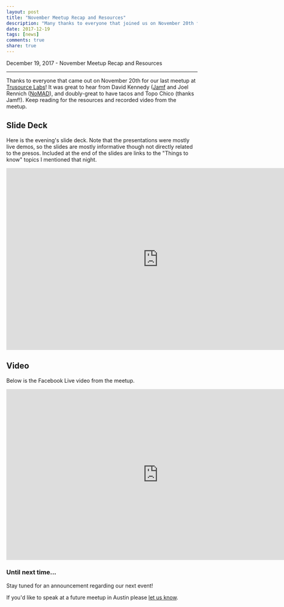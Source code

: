 ```yaml
---
layout: post
title: "November Meetup Recap and Resources"
description: "Many thanks to everyone that joined us on November 20th for our Jamfy meetup at Trusource Labs! Here are resources from the meetup."
date: 2017-12-19
tags: [news]
comments: true
share: true
---
```


December 19, 2017 - November Meetup Recap and Resources

---

Thanks to everyone that came out on November 20th for our last meetup at [Trusource Labs](https://www.trusourcelabs.com/)! It was great to hear from David Kennedy ([Jamf](https://www.jamf.com/) and Joel Rennich ([NoMAD](https://nomad.menu/)), and doubly-great to have tacos and Topo Chico (thanks Jamf!). Keep reading for the resources and recorded video from the meetup.

## Slide Deck

Here is the evening's slide deck. Note that the presentations were mostly live demos, so the slides are mostly informative though not directly related to the presos. Included at the end of the slides are links to the "Things to know" topics I mentioned that night.

<iframe src="https://docs.google.com/presentation/d/e/2PACX-1vSs4MIyrj5PKe_i_dQM9QbUzFfRgXQ_nBYFC5dyPosJG_RMeHMZqCkpLRPCwWoBMPMd4GXdZDEbcTW4/embed?start=false&loop=false&delayms=3000" frameborder="0" width="800" height="479" allowfullscreen="true" mozallowfullscreen="true" webkitallowfullscreen="true"></iframe>

## Video

Below is the Facebook Live video from the meetup.

<iframe src="https://www.facebook.com/plugins/video.php?href=https%3A%2F%2Fwww.facebook.com%2Faustinappleadmins%2Fvideos%2F1568522956561703%2F&show_text=0&width=560" width="800" height="450" style="border:none;overflow:hidden" scrolling="no" frameborder="0" allowTransparency="true" allowFullScreen="true"></iframe>

### Until next time...

Stay tuned for an announcement regarding our next event!

If you'd like to speak at a future meetup in Austin please [let us know](https://goo.gl/forms/SlplkdmkkyKpG7982).
